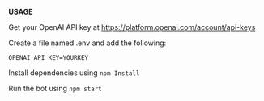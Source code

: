 **USAGE**


Get your OpenAI API key at https://platform.openai.com/account/api-keys

Create a file named .env and add the following:

```OPENAI_API_KEY=YOURKEY```

Install dependencies using ```npm Install```

Run the bot using ```npm start```
